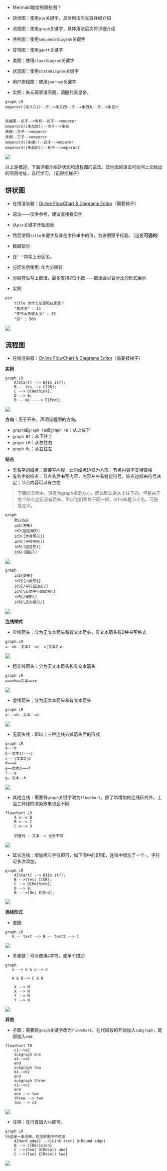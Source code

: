 -   Mermaid能绘制哪些图？

-   饼状图：使用`pie`关键字，具体用法后文将详细介绍
-   流程图：使用`graph`关键字，具体用法后文将详细介绍
-   序列图：使用`sequenceDiagram`关键字
-   甘特图：使用`gantt`关键字
-   类图：使用`classDiagram`关键字
-   状态图：使用`stateDiagram`关键字
-   用户旅程图：使用`journey`关键字

  

-   实例：朱元璋家谱简图，圆圈代表皇帝。

``` mermaid
graph LR
emperor((朱八八))-.子.->朱五四-.子.->朱四九-.子.->朱百六


朱雄英--长子-->朱标--长子-->emperor
emperor2((朱允炆))--次子-->朱标
朱樉--次子-->emperor
朱棡--三子-->emperor
emperor3((朱棣))--四子-->emperor
emperor4((朱高炽))--长子-->emperor3
```

![](https://pic1.zhimg.com/80/v2-d60c1e597b317815a15b1deeb12cb0cc_720w.jpg)

以上是概述，下面详细介绍饼状图和流程图的语法。其他图的语法可访问上文给出的项目地址，自行学习。（记得挂梯子）



## **饼状图**

  

-   在线渲染器：[Online FlowChart & Diagrams Editor](https://link.zhihu.com/?target=https%3A//mermaidjs.github.io/mermaid-live-editor/%23/edit/eyJjb2RlIjoicGllXG5cIkRvZ3NcIiA6IDQyLjk2XG5cIkNhdHNcIiA6IDUwLjA1XG5cIlJhdHNcIiA6IDEwLjAxIiwibWVybWFpZCI6eyJ0aGVtZSI6ImRlZmF1bHQifX0)（需要梯子）

  

-   语法——仅供参考，建议直接看实例

-   从`pie`关键字开始图表
-   然后使用`title`关键字及其在字符串中的值，为饼图赋予标题。（这是**可选的**）
-   数据部分

-   在`" "`内写上分区名。
-   分区名后使用`:`作为分隔符
-   分隔符后写上数值，最多支持2位小数——数据会以百分比的形式展示

  

-   实例

```text
pie
    title 为什么总是宅在家里？
    "喜欢宅" : 15
    "天气太热或太冷" : 20
    "穷" : 500
```

![](https://pic1.zhimg.com/80/v2-b1e0d29fc161651eb7c7420e5839e9b4_720w.jpg)

## **流程图**

-   在线渲染器：[Online FlowChart & Diagrams Editor](https://link.zhihu.com/?target=https%3A//mermaidjs.github.io/mermaid-live-editor/%23/edit/eyJjb2RlIjoiZ3JhcGggVERcbiAgICBBW0hhcmRdIC0tPnxUZXh0fCBCKFJvdW5kKVxuICAgIEIgLS0-IEN7RGVjaXNpb259XG4gICAgQyAtLT58T25lfCBEW1Jlc3VsdCAxXVxuICAgIEMgLS0-fFR3b3wgRVtSZXN1bHQgMl0iLCJtZXJtYWlkIjp7InRoZW1lIjoiZGVmYXVsdCJ9fQ)（需要挂梯子）

**实例**

```text
graph LR
    A[Start] --> B{Is it?};
    B -- Yes --> C[OK];
    C --> D[Rethink];
    D --> B;
    B -- No ----> E[End];
```

![](https://pic2.zhimg.com/80/v2-3be12faf90194a7fba93f379ba6f3ab1_720w.jpg)

**方向**：用于开头，声明流程图的方向。

-   `graph`或`graph TB`或`graph TD`：从上往下
-   `graph BT`：从下往上
-   `graph LR`：从左往右
-   `graph RL`：从右往左

**结点**

-   无名字的结点：直接写内容，此时结点边框为方形；节点内容不支持空格
-   有名字的结点：节点名后书写内容，内容左右有特定符号，结点边框由符号决定；节点内容可以有空格

> 下面的实例中，没有为graph指定方向，因此默认是从上往下的。但是由于各个结点之前没有箭头，所以他们都处于同一排。id1-id6是节点名，可随意定义。

```text
graph
    默认方形
    id1[方形]
    id2(圆边矩形)
    id3([体育场形])
    id4[[子程序形]]
    id5[(圆柱形)]
    id6((圆形))
```

![](https://pic2.zhimg.com/80/v2-73a3e2e292b4c1048b289a8a2fbf0541_720w.png)

```text
graph
	id1{菱形}
	id2{{六角形}}
	id3[/平行四边形/]
	id4[\反向平行四边形\]
	id5[/梯形\]
	id6[\反向梯形/]
```

![](https://pic2.zhimg.com/80/v2-bc009b5c5dd16bf28785206ee48c8a75_720w.png)

**连线样式**

-   实线箭头：分为无文本箭头和有文本箭头，有文本箭头有2种书写格式

```text
graph LR
a-->b--文本1-->c-->|文本2|d
```

![](https://pic1.zhimg.com/80/v2-27825da5a69b2902e2d4a0f1b2a7bae0_720w.jpg)

-   粗实线箭头：分为无文本箭头和有文本箭头

```text
graph LR
a==>b==文本==>c
```

![](https://pic3.zhimg.com/80/v2-b8fdb0fb0be7da93eb1244cd527f418e_720w.jpg)

-   虚线箭头：分为无文本箭头和有文本箭头

```text
graph LR
a-.->b-.文本.->c
```

![](https://pic4.zhimg.com/80/v2-81f70454562829e0e45aecb2365a7a63_720w.jpg)

-   无箭头线：即以上三种连线去掉箭头后的形式

```text
graph LR
a---b
b--文本1!---c
c---|文本2|d
d===e
e==文本3===f
f-.-g
g-.文本.-h
```

![](https://pic1.zhimg.com/80/v2-7cd50c7b552ed814b5fdadee5990c89c_720w.png)

-   其他连线：需要将`graph`关键字改为`flowchart`，除了新增加的连线形式外，上面三种线的渲染效果也会不同

```text
flowchart LR
    A o--o B
    B <--> C
    C x--x D
    
    旧连线 --文本--> 也会不同
```

![](https://pic3.zhimg.com/80/v2-3100c7052739f2cc179bb29d135d94ce_720w.jpg)

-   延长连线：增加相应字符即可，如下图中的B到E，连线中增加了一个`-`。字符可多次添加。

```text
graph LR
    A[Start] --> B{Is it?};
    B -->|Yes| C[OK];
    C --> D[Rethink];
    D --> B;
    B --->|No| E[End];
```

![](https://pic3.zhimg.com/80/v2-77c9feb3ad17b1c66cbf42621554a87e_720w.jpg)

**连线形式**

-   直链

```text
graph LR
   A -- text --> B -- text2 --> C
```

![](https://pic4.zhimg.com/80/v2-f18273d87cf1b3133cf8dd8a1c191f5f_720w.jpg)

-   多重链：可以使用`&`字符，或单个描述

```text
graph 
   a --> b & c--> d
   
   A & B--> C & D
   
    X --> M
    X --> N
    Y --> M
    Y --> N
```

![](https://pic1.zhimg.com/80/v2-cffe0ed82d60d3227047a809bf3ce03c_720w.jpg)

**其他**

-   子图：需要将`graph`关键字改为`flowchart`，在代码段的开始加入`subgraph`，尾部加入`end`

```mermaid
flowchart TB
    c1-->a2
    subgraph one
    a1-->a2
    end
    subgraph two
    b1-->b2
    end
    subgraph three
    c1-->c2
    end
    one --> two
    three --> two
    two --> c2
```

![](https://pic2.zhimg.com/80/v2-d0e9793ba304a10f3cbc8055261157f1_720w.jpg)

-   注释：在行首加入`%%`即可。

```text
graph LR
%%这是一条注释，在渲染图中不可见
    A[Hard edge] -->|Link text| B(Round edge)
    B --> C{Decision}
    C -->|One| D[Result one]
    C -->|Two| E[Result two]
```

![](https://pic1.zhimg.com/80/v2-a7af018b57b210d0c772f3beac98ad10_720w.jpg)